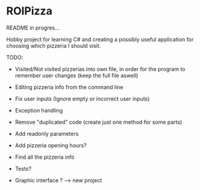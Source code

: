 # ROIPizza
README in progres...

Hobby project for learning C# and creating a possibly useful application for choosing which pizzeria I should visit. 

TODO:

- Visited/Not visited pizzerias into own file, in order for the program to remember user changes (keep the full file aswell)
- Editing pizzeria info from the command line
- Fix user inputs (Ignore empty or incorrect user inputs) 
- Exception handling
- Remove "duplicated" code (create just one method for some parts)
- Add readonly parameters 



- Add pizzeria opening hours?
- Find all the pizzeria info
- Tests?
- Graphic interface ? --> new project
